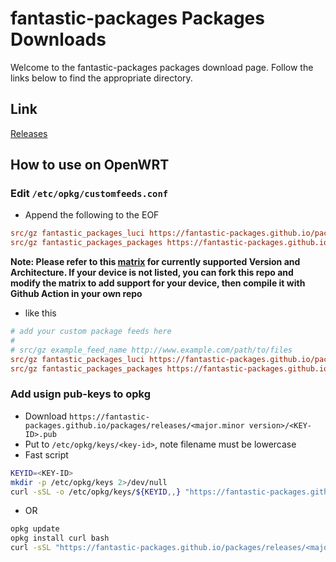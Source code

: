 # fantastic-packages Packages Downloads
Welcome to the fantastic-packages packages download page. Follow the links below to find the appropriate directory.

## Link
[Releases](https://fantastic-packages.github.io/packages/releases/)

## How to use on OpenWRT
### Edit `/etc/opkg/customfeeds.conf`
- Append the following to the EOF
```ini
src/gz fantastic_packages_luci https://fantastic-packages.github.io/packages/releases/<major.minor version>/packages/<package arch>/luci
src/gz fantastic_packages_packages https://fantastic-packages.github.io/packages/releases/<major.minor version>/packages/<package arch>/packages
```

**Note: Please refer to this [matrix](https://github.com/fantastic-packages/packages/blob/master/.github/workflows/AutoBuild.yml#L61) for currently supported Version and Architecture.
If your device is not listed, you can fork this repo and modify the matrix to add support for your device, then compile it with Github Action in your own repo**

- like this
```ini
# add your custom package feeds here
#
# src/gz example_feed_name http://www.example.com/path/to/files
src/gz fantastic_packages_luci https://fantastic-packages.github.io/packages/releases/21.02/packages/x86_64/luci
src/gz fantastic_packages_packages https://fantastic-packages.github.io/packages/releases/21.02/packages/x86_64/packages
```
### Add usign pub-keys to opkg
- Download `https://fantastic-packages.github.io/packages/releases/<major.minor version>/<KEY-ID>.pub`
- Put to `/etc/opkg/keys/<key-id>`, note filename must be lowercase
- Fast script
```bash
KEYID=<KEY-ID>
mkdir -p /etc/opkg/keys 2>/dev/null
curl -sSL -o /etc/opkg/keys/${KEYID,,} "https://fantastic-packages.github.io/packages/releases/<major.minor version>/${KEYID}.pub"
```
- OR
```bash
opkg update
opkg install curl bash
curl -sSL "https://fantastic-packages.github.io/packages/releases/<major.minor version>/${KEYID}.sh" | bash
```
